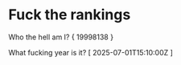 # Fuck the rankings

Who the hell am I?
{ 19998138 }

What fucking year is it?
[ 2025-07-01T15:10:00Z ]
